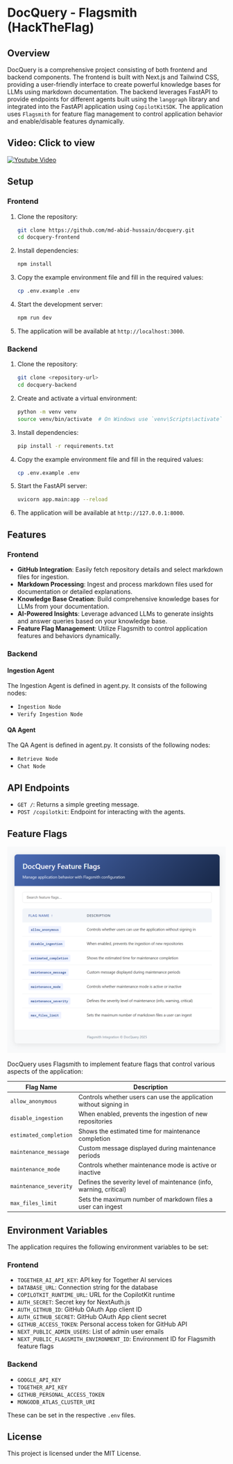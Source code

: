 # DocQuery - Flagsmith (HackTheFlag)

## Overview

DocQuery is a comprehensive project consisting of both frontend and backend components. The frontend is built with Next.js and Tailwind CSS, providing a user-friendly interface to create powerful knowledge bases for LLMs using markdown documentation. The backend leverages FastAPI to provide endpoints for different agents built using the `langgraph` library and integrated into the FastAPI application using `CopilotKitSDK`. The application uses `Flagsmith` for feature flag management to control application behavior and enable/disable features dynamically.

## Video: Click to view

[![Youtube Video](https://img.youtube.com/vi/nYDthsB8d7I/maxresdefault.jpg)](https://youtu.be/lcyrjW2Db7k)

## Setup

### Frontend

1. Clone the repository:

    ```sh
    git clone https://github.com/md-abid-hussain/docquery.git
    cd docquery-frontend
    ```

2. Install dependencies:

    ```sh
    npm install
    ```

3. Copy the example environment file and fill in the required values:

    ```sh
    cp .env.example .env
    ```

4. Start the development server:

    ```sh
    npm run dev
    ```

5. The application will be available at `http://localhost:3000`.

### Backend

1. Clone the repository:

    ```sh
    git clone <repository-url>
    cd docquery-backend
    ```

2. Create and activate a virtual environment:

    ```sh
    python -m venv venv
    source venv/bin/activate  # On Windows use `venv\Scripts\activate`
    ```

3. Install dependencies:

    ```sh
    pip install -r requirements.txt
    ```

4. Copy the example environment file and fill in the required values:

    ```sh
    cp .env.example .env
    ```

5. Start the FastAPI server:

    ```sh
    uvicorn app.main:app --reload
    ```

6. The application will be available at `http://127.0.0.1:8000`.

## Features

### Frontend

- **GitHub Integration**: Easily fetch repository details and select markdown files for ingestion.
- **Markdown Processing**: Ingest and process markdown files used for documentation or detailed explanations.
- **Knowledge Base Creation**: Build comprehensive knowledge bases for LLMs from your documentation.
- **AI-Powered Insights**: Leverage advanced LLMs to generate insights and answer queries based on your knowledge base.
- **Feature Flag Management**: Utilize Flagsmith to control application features and behaviors dynamically.

### Backend

#### Ingestion Agent

The Ingestion Agent is defined in agent.py. It consists of the following nodes:

- `Ingestion Node`
- `Verify Ingestion Node`

#### QA Agent

The QA Agent is defined in agent.py. It consists of the following nodes:

- `Retrieve Node`
- `Chat Node`

## API Endpoints

- `GET /`: Returns a simple greeting message.
- `POST /copilotkit`: Endpoint for interacting with the agents.

## Feature Flags

![alt text](feature-table.png)

DocQuery uses Flagsmith to implement feature flags that control various aspects of the application:

| Flag Name | Description |
|-----------|-------------|
| `allow_anonymous` | Controls whether users can use the application without signing in |
| `disable_ingestion` | When enabled, prevents the ingestion of new repositories |
| `estimated_completion` | Shows the estimated time for maintenance completion |
| `maintenance_message` | Custom message displayed during maintenance periods |
| `maintenance_mode` | Controls whether maintenance mode is active or inactive |
| `maintenance_severity` | Defines the severity level of maintenance (info, warning, critical) |
| `max_files_limit` | Sets the maximum number of markdown files a user can ingest |

## Environment Variables

The application requires the following environment variables to be set:

### Frontend

- `TOGETHER_AI_API_KEY`: API key for Together AI services
- `DATABASE_URL`: Connection string for the database
- `COPILOTKIT_RUNTIME_URL`: URL for the CopilotKit runtime
- `AUTH_SECRET`: Secret key for NextAuth.js
- `AUTH_GITHUB_ID`: GitHub OAuth App client ID
- `AUTH_GITHUB_SECRET`: GitHub OAuth App client secret
- `GITHUB_ACCESS_TOKEN`: Personal access token for GitHub API
- `NEXT_PUBLIC_ADMIN_USERS`: List of admin user emails
- `NEXT_PUBLIC_FLAGSMITH_ENVIRONMENT_ID`: Environment ID for Flagsmith feature flags

### Backend

- `GOOGLE_API_KEY`
- `TOGETHER_API_KEY`
- `GITHUB_PERSONAL_ACCESS_TOKEN`
- `MONGODB_ATLAS_CLUSTER_URI`

These can be set in the respective `.env` files.

## License

This project is licensed under the MIT License.